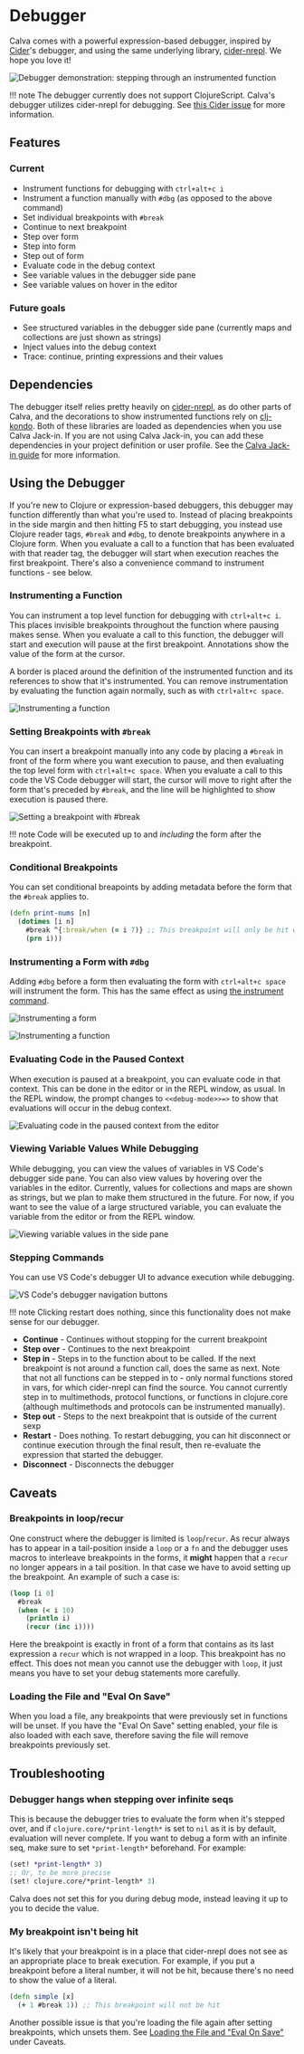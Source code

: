 # Debugger

Calva comes with a powerful expression-based debugger, inspired by [Cider](https://cider.mx/)'s debugger, and using the same underlying library, [cider-nrepl](https://github.com/clojure-emacs/cider-nrepl). We hope you love it!

![Debugger demonstration: stepping through an instrumented function](images/debugger/stepping.gif "Debugger demonstration: stepping through an instrumented function")

!!! note
    The debugger currently does not support ClojureScript. Calva's debugger utilizes cider-nrepl for debugging. See [this Cider issue](https://github.com/clojure-emacs/cider/issues/1416) for more information.

## Features

### Current

* Instrument functions for debugging with `ctrl+alt+c i`
* Instrument a function manually with `#dbg` (as opposed to the above command)
* Set individual breakpoints with `#break`
* Continue to next breakpoint
* Step over form
* Step into form
* Step out of form
* Evaluate code in the debug context
* See variable values in the debugger side pane
* See variable values on hover in the editor

### Future goals

* See structured variables in the debugger side pane (currently maps and collections are just shown as strings)
* Inject values into the debug context
* Trace: continue, printing expressions and their values

## Dependencies

The debugger itself relies pretty heavily on [cider-nrepl](https://github.com/clojure-emacs/cider-nrepl), as do other parts of Calva, and the decorations to show instrumented functions rely on [clj-kondo](https://github.com/borkdude/clj-kondo). Both of these libraries are loaded as dependencies when you use Calva Jack-in. If you are not using Calva Jack-in, you can add these dependencies in your project definition or user profile. See the [Calva Jack-in guide](/jack-in-guide) for more information.

## Using the Debugger

If you're new to Clojure or expression-based debuggers, this debugger may function differently than what you're used to. Instead of placing breakpoints in the side margin and then hitting F5 to start debugging, you instead use Clojure reader tags, `#break` and `#dbg`, to denote breakpoints anywhere in a Clojure form. When you evaluate a call to a function that has been evaluated with that reader tag, the debugger will start when execution reaches the first breakpoint. There's also a convenience command to instrument functions - see below.

### Instrumenting a Function

You can instrument a top level function for debugging with `ctrl+alt+c i`. This places invisible breakpoints throughout the function where pausing makes sense. When you evaluate a call to this function, the debugger will start and execution will pause at the first breakpoint. Annotations show the value of the form at the cursor.

A border is placed around the definition of the instrumented function and its references to show that it's instrumented. You can remove instrumentation by evaluating the function again normally, such as with `ctrl+alt+c space`.

![Instrumenting a function](images/debugger/instrumenting-a-function.gif "Instrumenting a function")

### Setting Breakpoints with `#break`

You can insert a breakpoint manually into any code by placing a `#break` in front of the form where you want execution to pause, and then evaluating the top level form with `ctrl+alt+c space`. When you evaluate a call to this code the VS Code debugger will start, the cursor will move to right after the form that's preceded by `#break`, and the line will be highlighted to show execution is paused there.

![Setting a breakpoint with #break](images/debugger/break.gif "Setting a breakpoint with `#break`")

!!! note
    Code will be executed up to and *including* the form after the breakpoint.

### Conditional Breakpoints

You can set conditional breapoints by adding metadata before the form that the `#break` applies to.

```clojure
(defn print-nums [n]
  (dotimes [i n]
    #break ^{:break/when (= i 7)} ;; This breakpoint will only be hit when i equals 7
    (prn i)))
```

### Instrumenting a Form with `#dbg`

Adding `#dbg` before a form then evaluating the form with `ctrl+alt+c space` will instrument the form. This has the same effect as using [the instrument command](#instrumenting-a-function).

![Instrumenting a form](images/debugger/dbg-form.gif "Instrumenting a non-function form")

![Instrumenting a function](images/debugger/dbg-function.gif "Instrumenting a function")

### Evaluating Code in the Paused Context

When execution is paused at a breakpoint, you can evaluate code in that context. This can be done in the editor or in the REPL window, as usual. In the REPL window, the prompt changes to `<<debug-mode>>=>` to show that evaluations will occur in the debug context.

![Evaluating code in the paused context from the editor](images/debugger/eval-editor.gif "Evaluating code in the paused context from the editor")

### Viewing Variable Values While Debugging

While debugging, you can view the values of variables in VS Code's debugger side pane. You can also view values by hovering over the variables in the editor. Currently, values for collections and maps are shown as strings, but we plan to make them structured in the future. For now, if you want to see the value of a large structured variable, you can evaluate the variable from the editor or from the REPL window.

![Viewing variable values in the side pane](images/debugger/viewing-variable-values.png "Viewing variable values in the side pane")

### Stepping Commands

You can use VS Code's debugger UI to advance execution while debugging.

![VS Code's debugger navigation buttons](images/debugger/navigation-buttons.png "VS Code's debugger navigation buttons")

!!! note
    Clicking restart does nothing, since this functionality does not make sense for our debugger.

* **Continue** - Continues without stopping for the current breakpoint
* **Step over** - Continues to the next breakpoint
* **Step in** - Steps in to the function about to be called. If the next breakpoint is not around a function call, does the same as next. Note that not all functions can be stepped in to - only normal functions stored in vars, for which cider-nrepl can find the source. You cannot currently step in to multimethods, protocol functions, or functions in clojure.core (although multimethods and protocols can be instrumented manually).
* **Step out** - Steps to the next breakpoint that is outside of the current sexp
* **Restart** - Does nothing. To restart debugging, you can hit disconnect or continue execution through the final result, then re-evaluate the expression that started the debugger.
* **Disconnect** - Disconnects the debugger

## Caveats

### Breakpoints in loop/recur

One construct where the debugger is limited is `loop`/`recur`. As recur always has to appear in a tail-position inside a `loop` or a `fn` and the debugger uses macros to interleave breakpoints in the forms, it **might** happen that a `recur` no longer appears in a tail position. In that case we have to avoid setting up the breakpoint. An example of such a case is:

```clojure
(loop [i 0]
  #break
  (when (< i 10)
    (println i)
    (recur (inc i))))
```

Here the breakpoint is exactly in front of a form that contains as its last expression a `recur` which is not wrapped in a loop. This breakpoint has no effect. This does not mean you cannot use the debugger with `loop`, it just means you have to set your debug statements more carefully.

### Loading the File and "Eval On Save"

When you load a file, any breakpoints that were previously set in functions will be unset. If you have the "Eval On Save" setting enabled, your file is also loaded with each save, therefore saving the file will remove breakpoints previously set.

## Troubleshooting

### Debugger hangs when stepping over infinite seqs

This is because the debugger tries to evaluate the form when it's stepped over, and if `clojure.core/*print-length*` is set to `nil` as it is by default, evaluation will never complete. If you want to debug a form with an infinite seq, make sure to set `*print-length*` beforehand. For example:

```clojure
(set! *print-length* 3)
;; Or, to be more precise
(set! clojure.core/*print-length* 3)
```

Calva does not set this for you during debug mode, instead leaving it up to you to decide the value.

### My breakpoint isn't being hit

It's likely that your breakpoint is in a place that cider-nrepl does not see as an appropriate place to break execution. For example, if you put a breakpoint before a literal number, it will not be hit, because there's no need to show the value of a literal.

```clojure
(defn simple [x]
  (+ 1 #break 1)) ;; This breakpoint will not be hit
```

Another possible issue is that you're loading the file again after setting breakpoints, which unsets them. See [Loading the File and "Eval On Save"](#loading-the-file-and-eval-on-save) under Caveats.
